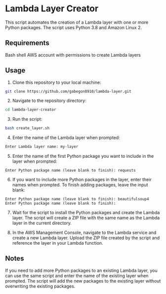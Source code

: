 # Lambda Layer Creator
This script automates the creation of a Lambda layer with one or more Python packages. The script uses Python 3.8 and Amazon Linux 2.

## Requirements
Bash shell
AWS account with permissions to create Lambda layers

## Usage
1. Clone this repository to your local machine:

``` bash
git clone https://github.com/gabegon8910/lambda-layer.git
```
2. Navigate to the repository directory:

```bash
cd lambda-layer-creator
```
3. Run the script:

``` bash
bash create_layer.sh
```
4. Enter the name of the Lambda layer when prompted:
```bash 
Enter Lambda layer name: my-layer
```
5. Enter the name of the first Python package you want to include in the layer when prompted:

```
Enter Python package name (leave blank to finish): requests
```
6. If you want to include more Python packages in the layer, enter their names when prompted. To finish adding packages, leave the input blank:

```
Enter Python package name (leave blank to finish): beautifulsoup4
Enter Python package name (leave blank to finish):
```

7. Wait for the script to install the Python packages and create the Lambda layer. The script will create a ZIP file with the same name as the Lambda layer in the current directory.

8. In the AWS Management Console, navigate to the Lambda service and create a new Lambda layer. Upload the ZIP file created by the script and reference the layer in your Lambda function.

## Notes
If you need to add more Python packages to an existing Lambda layer, you can use the same script and enter the name of the existing layer when prompted. The script will add the new packages to the existing layer without overwriting the existing packages.

